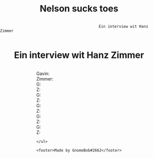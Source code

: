 # Nelson sucks toes 
                                                Ein interview wit Hanz Zimmer
<!DOCTYPE html>
<html>
<head>
    <title>Eaglercraft Server IPs</title>
    <style>
        body {
            display: flex;
            flex-direction: column;
            align-items: center;
            margin: 0;
            padding: 0;
        }
        ul {
            list-style: none;
            padding: 0;
            text-align: left;
        }
        footer {
            margin-top: auto;
            padding: 10px;
            text-align: center;
        }
    </style>
</head>
<body>
    <h1>Ein interview wit Hanz Zimmer</h1>
    <ul>
        <li>Gavin: <li>
        <li>Zimmer: </li>
        <li>G: <li>
        <li>Z: </li>
          <li>G: <li>
        <li>Z: </li>
          <li>G: <li>
        <li>Z: </li>
          <li>G: <li>
        <li>Z: </li>
          <li>G: <li>
        <li>Z: </li>
           
    </ul>

    <footer>Made by GnomeBob#2662</footer>
</body>
</html>
